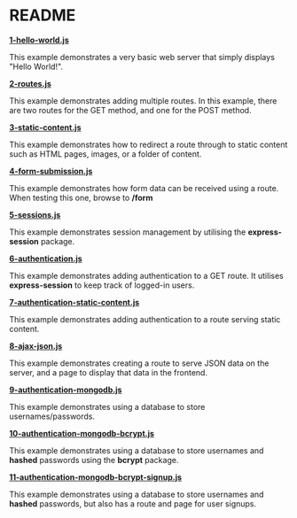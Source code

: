 # README

**[1-hello-world.js](1-hello-world.js)**

This example demonstrates a very basic web server that simply displays "Hello World!".

**[2-routes.js](2-routes.js)**

This example demonstrates adding multiple routes. In this example, there are two routes for the GET method, and one for the POST method.

**[3-static-content.js](3-static-content.js)**

This example demonstrates how to redirect a route through to static content such as HTML pages, images, or a folder of content.

**[4-form-submission.js](4-form-submission.js)**

This example demonstrates how form data can be received using a route. When testing this one, browse to **/form**

**[5-sessions.js](5-sessions.js)**

This example demonstrates session management by utilising the **express-session** package.

**[6-authentication.js](6-authentication.js)**

This example demonstrates adding authentication to a GET route. It utilises **express-session** to keep track of logged-in users.

**[7-authentication-static-content.js](7-authentication-static-content.js)**

This example demonstrates adding authentication to a route serving static content.

**[8-ajax-json.js](8-ajax-json.js)**

This example demonstrates creating a route to serve JSON data on the server, and a page to display that data in the frontend.

**[9-authentication-mongodb.js](9-authentication-mongodb.js)**

This example demonstrates using a database to store usernames/passwords.

**[10-authentication-mongodb-bcrypt.js](10-authentication-mongodb-bcrypt.js)**

This example demonstrates using a database to store usernames and **hashed** passwords using the **bcrypt** package.

**[11-authentication-mongodb-bcrypt-signup.js](11-authentication-mongodb-bcrypt-signup.js)**

This example demonstrates using a database to store usernames and **hashed** passwords, but also has a route and page for user signups.
